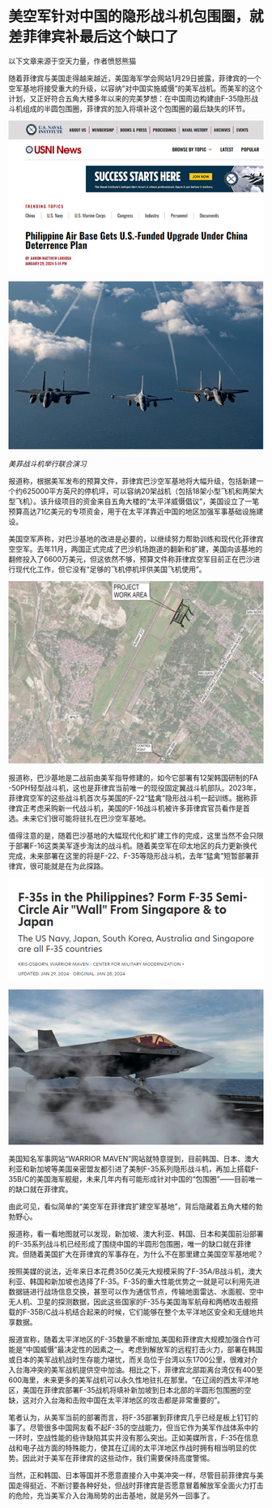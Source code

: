# 美空军针对中国的隐形战斗机包围圈，就差菲律宾补最后这个缺口了

以下文章来源于空天力量，作者愤怒熊猫

随着菲律宾与美国走得越来越近，美国海军学会网站1月29日披露，菲律宾的一个空军基地将接受重大的升级，以容纳“对中国实施威慑”的美军战机。而美军的这个计划，又正好符合五角大楼多年以来的完美梦想：在中国周边构建由F-35隐形战斗机组成的半圆包围圈，菲律宾的加入将填补这个包围圈的最后缺失的环节。

![d880d0e17041ff279b8b602edffac086.jpg](https://raw.githubusercontent.com/qqhsx/qqnews_image/main/2024/02/01/美空军针对中国的隐形战斗机包围圈，就差菲律宾补最后这个缺口了/d880d0e17041ff279b8b602edffac086.jpg)

![51115d6752478bacf6725a55b04896be.jpg](https://raw.githubusercontent.com/qqhsx/qqnews_image/main/2024/02/01/美空军针对中国的隐形战斗机包围圈，就差菲律宾补最后这个缺口了/51115d6752478bacf6725a55b04896be.jpg)

_美菲战斗机举行联合演习_

报道称，根据美军发布的预算文件，菲律宾巴沙空军基地将大幅升级，包括新建一个约625000平方英尺的停机坪，可以容纳20架战机（包括18架小型飞机和两架大型飞机）。该升级项目的资金来自五角大楼的“太平洋威慑倡议”，美国设立了一笔预算高达71亿美元的专项资金，用于在太平洋靠近中国的地区加强军事基础设施建设。

美国空军声称，对巴沙基地的改进是必要的，以继续努力帮助训练和现代化菲律宾空空军。去年11月，两国正式完成了巴沙机场跑道的翻新和扩建，美国向该基地的翻修投入了6600万美元，但这依然不够，预算文件称菲律宾空军目前正在巴沙进行现代化工作，但它没有“足够的飞机停机坪供美国飞机使用”。

![941172d53b644ab9097d58699171c5dd.jpg](https://raw.githubusercontent.com/qqhsx/qqnews_image/main/2024/02/01/美空军针对中国的隐形战斗机包围圈，就差菲律宾补最后这个缺口了/941172d53b644ab9097d58699171c5dd.jpg)

报道称，巴沙基地是二战前由美军指导修建的，如今它部署有12架韩国研制的FA
-50PH轻型战斗机，这也是菲律宾当前唯一的现役固定翼战斗机部队。2023年，菲律宾空军的这些战斗机首次与美国的F-22“猛禽”隐形战斗机一起训练。据称菲律宾正考虑采购新一代战斗机，美国的F-16战斗机被许多菲律宾官员看作是首选。未来它们很可能将驻扎在巴沙空军基地。

值得注意的是，随着巴沙基地的大幅现代化和扩建工作的完成，这里当然不会只限于部署F-16这类美军逐步淘汰的战斗机。随着美空军在印太地区的兵力更新换代完成，未来部署在这里的将是F-22、F-35等隐形战斗机，去年“猛禽”短暂部署菲律宾，很可能就是在为此探路。

![b0241f4dd14be990389a760b438bf489.jpg](https://raw.githubusercontent.com/qqhsx/qqnews_image/main/2024/02/01/美空军针对中国的隐形战斗机包围圈，就差菲律宾补最后这个缺口了/b0241f4dd14be990389a760b438bf489.jpg)

![ceb5d7b43555c70c4dd165e66a3a3fc3.jpg](https://raw.githubusercontent.com/qqhsx/qqnews_image/main/2024/02/01/美空军针对中国的隐形战斗机包围圈，就差菲律宾补最后这个缺口了/ceb5d7b43555c70c4dd165e66a3a3fc3.jpg)

美国知名军事网站“WARRIOR
MAVEN”网站就特意提到，目前韩国、日本、澳大利亚和新加坡等美国亲密盟友都引进了美制F-35系列隐形战斗机，再加上搭载F-35B/C的美国海军舰艇，未来几年内有可能形成针对中国的“包围圈”——目前唯一的缺口就在菲律宾。

由此可见，看似简单的“美空军在菲律宾扩建空军基地”，背后隐藏着五角大楼的勃勃野心。

报道称，看一看地图就可以发现，新加坡、澳大利亚、韩国、日本和美国前沿部署的F-35系列战斗机已经形成了围绕中国的半圆形包围圈，唯一的缺口就在菲律宾。但随着美国扩大在菲律宾的军事存在，为什么不在那里建立美国空军基地呢？

按照美媒的说法，近年来日本花费350亿美元大规模采购了F-35A/B战斗机，澳大利亚、韩国和新加坡也选择了F-35。F-35的重大性能优势之一就是可以利用先进数据链进行战场信息交换，甚至可以作为通信节点，传输地面雷达、水面舰、空中无人机、卫星的探测数据，因此这些国家的F-35与美国海军航母和两栖攻击舰搭载的F-35B/C战斗机结合起来的时候，它们能够在整个太平洋地区安全和无缝地共享数据。

报道宣称，随着太平洋地区的F-35数量不断增加,美国和菲律宾大规模加强合作可能是“中国威慑”最决定性的因素之一。考虑到解放军的远程打击火力，部署在韩国或日本的美军战机战时生存能力堪忧，而关岛位于台湾以东1700公里，很难对介入台海冲突的美军战机提供空中加油。相比之下，菲律宾北部距离台湾仅有400至600海里，未来更多的美军战机可以永久性地驻扎在那里。“在辽阔的西太平洋地区，美国在菲律宾部署F-35战机将填补新加坡到日本北部的半圆形包围圈的空缺，这对介入台海和击败中国在太平洋地区的攻击都是非常重要的”。

笔者认为，从美军当前的部署而言，将F-35部署到菲律宾几乎已经是板上钉钉的事了。尽管很多中国网友看不起F-35的空战能力，但当它作为美军作战体系中的一环时，空战性能的些许缺陷其实并没有那么突出。正如美媒所言，F-35在信息战和电子战方面的特殊能力，使其在辽阔的太平洋地区作战时拥有相当明显的优势。因此对于美军在菲律宾的这些动作，我们需要保持高度警惕。

当然，正和韩国、日本等国并不愿意直接介入中美冲突一样，尽管目前菲律宾与美国走得挺近、不断讨要各种好处，但战时菲律宾是否愿意冒着解放军全面火力打击的危险，充当美军介入台海局势的出击基地，就是另外一回事了。

